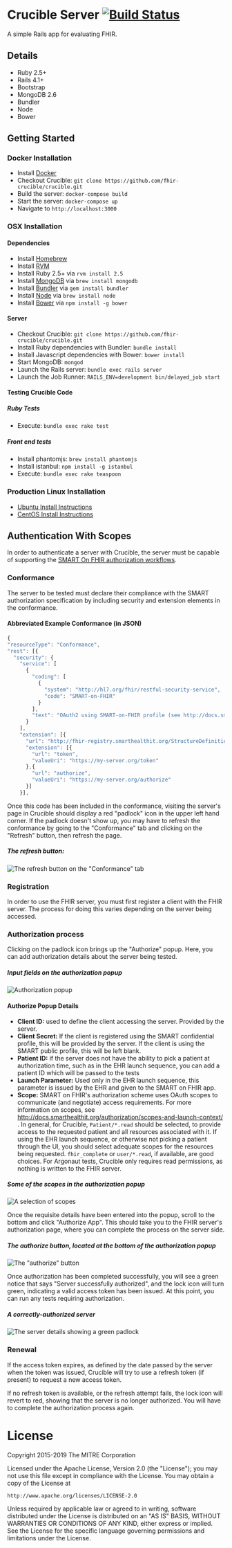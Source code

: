 # Crucible Server [![Build Status](https://travis-ci.org/fhir-crucible/crucible.svg?branch=master)](https://travis-ci.org/fhir-crucible/crucible)

A simple Rails app for evaluating FHIR.

## Details ##
  - Ruby 2.5+
  - Rails 4.1+
  - Bootstrap
  - MongoDB 2.6
  - Bundler
  - Node
  - Bower

## Getting Started ##

### Docker Installation

- Install [Docker](https://www.docker.com/)
- Checkout Crucible: `git clone https://github.com/fhir-crucible/crucible.git`
- Build the server: `docker-compose build`
- Start the server: `docker-compose up`
- Navigate to `http://localhost:3000`

### OSX Installation ###

#### Dependencies
- Install [Homebrew](http://brew.sh/)
- Install [RVM](https://rvm.io/)
- Install Ruby 2.5+ via `rvm install 2.5`
- Install [MongoDB](https://www.mongodb.org/) via `brew install mongodb`
- Install [Bundler](http://bundler.io/) via `gem install bundler`
- Install [Node](https://nodejs.org/) via `brew install node`
- Install [Bower](http://bower.io/) via `npm install -g bower`

#### Server
- Checkout Crucible: `git clone https://github.com/fhir-crucible/crucible.git`
- Install Ruby dependencies with Bundler: `bundle install`
- Install Javascript dependencies with Bower: `bower install`
- Start MongoDB: `mongod`
- Launch the Rails server: `bundle exec rails server`
- Launch the Job Runner: `RAILS_ENV=development bin/delayed_job start`

#### Testing Crucible Code
##### Ruby Tests
- Execute: `bundle exec rake test`

##### Front end tests
- Install phantomjs: `brew install phantomjs`
- Install istanbul: `npm install -g istanbul`
- Execute: `bundle exec rake teaspoon`

### Production Linux Installation ###

- [Ubuntu Install Instructions](https://github.com/fhir-crucible/crucible/wiki/Installation-Instructions-%28Ubuntu-14.04%29)
- [CentOS Install Instructions](https://github.com/fhir-crucible/crucible/wiki/Installation-Instructions-%28CentOS-7.1.1503%29)

## Authentication With Scopes

In order to authenticate a server with Crucible, the server must be capable of supporting the [SMART On FHIR authorization workflows](http://docs.smarthealthit.org/authorization/).

### Conformance

The server to be tested must declare their compliance with the SMART authorization specification by including security and extension elements in the conformance.

#### Abbreviated Example Conformance (in JSON)
```javascript
{
"resourceType": "Conformance",
"rest": [{
  "security": {
    "service": [
      {
        "coding": [
          {
            "system": "http://hl7.org/fhir/restful-security-service",
            "code": "SMART-on-FHIR"
          }
        ],
        "text": "OAuth2 using SMART-on-FHIR profile (see http://docs.smarthealthit.org)"
      }
    ],
    "extension": [{
      "url": "http://fhir-registry.smarthealthit.org/StructureDefinition/oauth-uris",
      "extension": [{
        "url": "token",
        "valueUri": "https://my-server.org/token"
      },{
        "url": "authorize",
        "valueUri": "https://my-server.org/authorize"
      }]
    }],
```

Once this code has been included in the conformance, visiting the server's page in Crucible should display a red "padlock" icon in the upper left hand corner.
If the padlock doesn't show up, you may have to refresh the conformance by going to the "Conformance" tab and clicking on the "Refresh" button, then refresh the page.

##### The refresh button:
![The refresh button on the "Conformance" tab](https://raw.githubusercontent.com/fhir-crucible/mock-ups/doc_images/docs/refresh_button.png "Located on the top right of the tab")

### Registration
In order to use the FHIR server, you must first register a client with the FHIR server. The process for doing this varies depending on the server being accessed.

### Authorization process
Clicking on the padlock icon brings up the "Authorize" popup. Here, you can add authorization details about the server being tested.

##### Input fields on the authorization popup
![Authorization popup](https://raw.githubusercontent.com/fhir-crucible/mock-ups/doc_images/docs/authorize_popup.png "Fields in the authorization popup")

#### Authorize Popup Details
* __Client ID:__ used to define the client accessing the server. Provided by the server.
* __Client Secret:__ If the client is registered using the SMART confidential profile, this will be provided by the server. If the client is using the SMART public profile, this will be left blank.
* __Patient ID:__ if the server does not have the ability to pick a patient at authorization time, such as in the EHR launch sequence, you can add a patient ID which will be passed to the tests
* __Launch Parameter:__ Used only in the EHR launch sequence, this parameter is issued by the EHR and given to the SMART on FHIR app.
* __Scope:__ SMART on FHIR's authorization scheme uses OAuth scopes to communicate (and negotiate) access requirements. For more information on scopes, see http://docs.smarthealthit.org/authorization/scopes-and-launch-context/ . In general, for Crucible, `Patient/*.read` should be selected, to provide access to the requested patient and all resources associated with it. If using the EHR launch sequence, or otherwise not picking a patient through the UI, you should select adequate scopes for the resources being requested. `fhir_complete` or `user/*.read`, if available, are good choices. For Argonaut tests, Crucible only requires read permissions, as nothing is written to the FHIR server.

##### Some of the scopes in the authorization popup
![A selection of scopes](https://raw.githubusercontent.com/fhir-crucible/mock-ups/doc_images/docs/scopes.png "The first four scopes")

Once the requisite details have been entered into the popup, scroll to the bottom and click "Authorize App". This should take you to the FHIR server's authorization page, where you can complete the process on the server side.

##### The authorize button, located at the bottom of the authorization popup
![The "authorize" button](https://raw.githubusercontent.com/fhir-crucible/mock-ups/doc_images/docs/authorize_button.png)

Once authorization has been completed successfully, you will see a green notice that says "Server successfully authorized", and the lock icon will turn green, indicating a valid access token has been issued. At this point, you can run any tests requiring authorization.

##### A correctly-authorized server
![The server details showing a green padlock](https://raw.githubusercontent.com/fhir-crucible/mock-ups/doc_images/docs/authorized_server.png)

### Renewal

If the access token expires, as defined by the date passed by the server when the token was issued, Crucible will try to use a refresh token (if present) to request a new access token.

If no refresh token is available, or the refresh attempt fails, the lock icon will revert to red, showing that the server is no longer authorized. You will have to complete the authorization process again.

# License

Copyright 2015-2019 The MITRE Corporation

Licensed under the Apache License, Version 2.0 (the "License");
you may not use this file except in compliance with the License.
You may obtain a copy of the License at

    http://www.apache.org/licenses/LICENSE-2.0

Unless required by applicable law or agreed to in writing, software
distributed under the License is distributed on an "AS IS" BASIS,
WITHOUT WARRANTIES OR CONDITIONS OF ANY KIND, either express or implied.
See the License for the specific language governing permissions and
limitations under the License.
